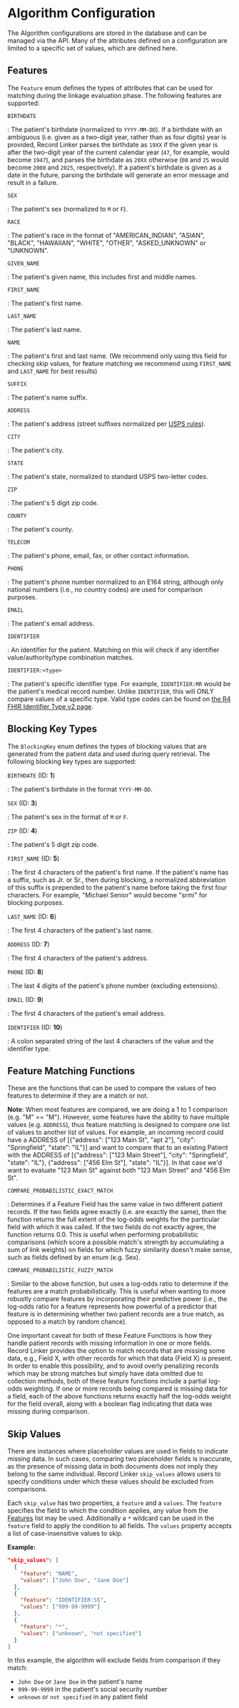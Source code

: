 # Algorithm Configuration

The Algorithm configurations are stored in the database and can be managed via the API.
Many of the attributes defined on a configuration are limited to a specific set of values,
which are defined here.

## Features

The `Feature` enum defines the types of attributes that can be used for matching during the
linkage evaluation phase. The following features are supported:

`BIRTHDATE`

:   The patient's birthdate (normalized to `YYYY-MM-DD`). If a birthdate with an ambiguous (i.e. 
given as a two-digit year, rather than as four digits) year is provided, Record Linker parses the 
birthdate as `19XX` if the given year is after the two-digit year of the current calendar year 
(`47`, for example, would become `1947`), and parses the birthdate as `20XX` otherwise (`08` and
`25` would become `2008` and `2025`, respectively). If a patient's birthdate is given as a date 
in the future, parsing the birthdate will generate an error message and result in a failure.

`SEX`

:   The patient's sex (normalized to `M` or `F`).

`RACE`

:   The patient's race in the format of "AMERICAN_INDIAN", "ASIAN", "BLACK", "HAWAIIAN", "WHITE", "OTHER", "ASKED_UNKNOWN" or "UNKNOWN".

`GIVEN_NAME`

:   The patient's given name, this includes first and middle names.

`FIRST_NAME`

:   The patient's first name.

`LAST_NAME`

:   The patient's last name.

`NAME`

:   The patient's first and last name. (We recommend only using this field for checking skip values, for feature matching we recommend using `FIRST_NAME` and `LAST_NAME` for best results)

`SUFFIX`

:   The patient's name suffix.

`ADDRESS`

:   The patient's address (street suffixes normalized per [USPS rules](https://pe.usps.com/text/pub28/28apc_002.htm)).

`CITY`

:   The patient's city.

`STATE`

:   The patient's state, normalized to standard USPS two-letter codes.

`ZIP`

:   The patient's 5 digit zip code.

`COUNTY`

:   The patient's county.

`TELECOM`

:   The patient's phone, email, fax, or other contact information.

`PHONE`

:   The patient's phone number normalized to an E164 string, although only national numbers (i.e., no country codes) are used for comparison purposes.

`EMAIL`

:   The patient's email address.

`IDENTIFIER`

:   An identifier for the patient.  Matching on this will check if any identifier value/authority/type combination matches.

`IDENTIFIER:<type>`

:   The patient's specific identifier type. For example, `IDENTIFIER:MR` would be the patient's medical record number.  Unlike `IDENTIFIER`, this will ONLY compare values of a specific type.  Valid type codes can be found on [the R4 FHIR Identifier Type v2 page](http://hl7.org/fhir/R4/v2/0203/index.html).


## Blocking Key Types

The `BlockingKey` enum defines the types of blocking values that are generated from the 
patient data and used during query retrieval. The following blocking key types are supported:

`BIRTHDATE` (ID: **1**)

:   The patient's birthdate in the format `YYYY-MM-DD`.

`SEX` (ID: **3**)

:   The patient's sex in the format of `M` or `F`.

`ZIP` (ID: **4**)

:   The patient's  5 digit zip code.

`FIRST_NAME` (ID: **5**)

:   The first 4 characters of the patient's first name. If the patient's name has a suffix, such as Jr. or Sr., then during blocking, a normalized abbreviation of this suffix is prepended to the patient's name before taking the first four characters. For example, "Michael Senior" would become "srmi" for blocking purposes.

`LAST_NAME` (ID: **6**)

:   The first 4 characters of the patient's last name.

`ADDRESS` (ID: **7**)

:   The first 4 characters of the patient's address.

`PHONE` (ID: **8**)

:   The last 4 digits of the patient's phone number (excluding extensions).

`EMAIL` (ID: **9**)

:   The first 4 characters of the patient's email address.

`IDENTIFIER` (ID: **10**)

:  A colon separated string of the last 4 characters of the value and the identifier type.


## Feature Matching Functions

These are the functions that can be used to compare the values of two features to determine
if they are a match or not.

**Note**: When most features are compared, we are doing a 1 to 1 comparison (e.g. "M" == "M").
However, some features have the ability to have multiple values (e.g. `ADDRESS`), thus feature
matching is designed to compare one list of values to another list of values.  For example, an
incoming record could have a ADDRESS of
[{"address": ["123 Main St", "apt 2"], "city": "Springfield", "state": "IL"}] and want to compare
that to an existing Patient with the ADDRESS of
[{"address": ["123 Main Street"], "city": "Springfield", "state": "IL"}, {"address": ["456 Elm St"], "state": "IL"}].
In that case we'd want to evaluate "123 Main St" against both "123 Main Street" and "456 Elm St".

`COMPARE_PROBABILISTIC_EXACT_MATCH`

:   Determines if a Feature Field has the same value in two different patient records. If the two fields agree
    exactly (i.e. are exactly the same), then the function returns the full extent of the log-odds weights for 
    the particular field with which it was called. If the two fields do not exactly agree, the function returns
    0.0. This is useful when performing probabilistic comparisons (which score a possible match's strength by
    accumulating a sum of link weights) on fields for which fuzzy similarity doesn't make sense, such as fields
    defined by an enum (e.g. Sex).

`COMPARE_PROBABILISTIC_FUZZY_MATCH`

:   Similar to the above function, but uses a log-odds ratio to determine if the features are a match 
    probabilistically. This is useful when wanting to more robustly compare features by incorporating
    their predictive power (i.e., the log-odds ratio for a feature represents how powerful of a predictor
    that feature is in determining whether two patient records are a true match, as opposed to a match
    by random chance).

One important caveat for both of these Feature Functions is how they handle patient
records with missing information in one or more fields.  Record Linker provides the option 
to match records that are missing some data, e.g., Field X, with other records for which that 
data (Field X) is present. In order to enable this possibility, and to avoid overly penalizing 
records which may be strong matches but simply have data omitted due to collection 
methods, both of these feature functions include a partial log-odds weighting. If one or more 
records being compared is missing data for a field, each of the above functions returns exactly 
half the log-odds weight for the field overall, along with a boolean flag indicating that data was 
missing during comparison.


## Skip Values

There are instances where placeholder values are used in fields to indicate missing data.
In such cases, comparing two placeholder fields is inaccurate, as the presence of missing
data in both documents does not imply they belong to the same individual. Record Linker `skip_values`
allows users to specify conditions under which these values should be excluded from comparisons.

Each `skip_value` has two properties, a `feature` and a `values`.  The `feature` specifies the
field to which the condition applies, any value from the [Features](#features) list may be used.
Additionally a `*` wildcard can be used in the `feature` field to apply the condition to all
fields. The `values` property accepts a list of case-insensitive values to skip. 

**Example:**

```json
"skip_values": [
  {
    "feature": "NAME",
    "values": ["John Doe", "Jane Doe"]
  },
  {
    "feature": "IDENTIFIER:SS",
    "values": ["999-99-9999"]
  },
  {
    "feature": "*",
    "values": ["unknown", "not specified"]
  }
]
```

In this example, the algorithm will exclude fields from comparison if they match:
- `John Doe` or `Jane Doe` in the patient's name
- `999-99-9999` in the patient's social security number
- `unknown` or `not specified` in any patient field

